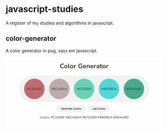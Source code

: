 # javascript-studies
A register of my studies and algorithms in javascript.

## color-generator
A color generator in pug, sass em javascript.

<p align="center">
  <img alt="Color Generator" src="color-generator/color-generator.png" width="600px"/>
</p>

